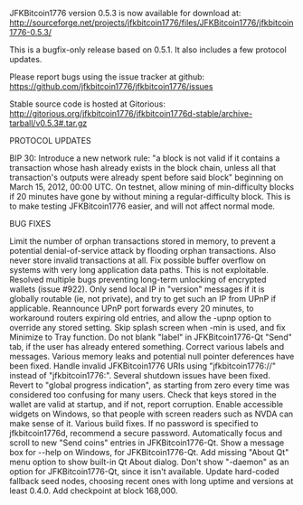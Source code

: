 JFKBitcoin1776 version 0.5.3 is now available for download at:
http://sourceforge.net/projects/jfkbitcoin1776/files/JFKBitcoin1776/jfkbitcoin1776-0.5.3/

This is a bugfix-only release based on 0.5.1.
It also includes a few protocol updates.

Please report bugs using the issue tracker at github:
https://github.com/jfkbitcoin1776/jfkbitcoin1776/issues

Stable source code is hosted at Gitorious:
http://gitorious.org/jfkbitcoin1776/jfkbitcoin1776d-stable/archive-tarball/v0.5.3#.tar.gz

PROTOCOL UPDATES

BIP 30: Introduce a new network rule: "a block is not valid if it contains a transaction whose hash already exists in the block chain, unless all that transaction's outputs were already spent before said block" beginning on March 15, 2012, 00:00 UTC.
On testnet, allow mining of min-difficulty blocks if 20 minutes have gone by without mining a regular-difficulty block. This is to make testing JFKBitcoin1776 easier, and will not affect normal mode.

BUG FIXES

Limit the number of orphan transactions stored in memory, to prevent a potential denial-of-service attack by flooding orphan transactions. Also never store invalid transactions at all.
Fix possible buffer overflow on systems with very long application data paths. This is not exploitable.
Resolved multiple bugs preventing long-term unlocking of encrypted wallets
(issue #922).
Only send local IP in "version" messages if it is globally routable (ie, not private), and try to get such an IP from UPnP if applicable.
Reannounce UPnP port forwards every 20 minutes, to workaround routers expiring old entries, and allow the -upnp option to override any stored setting.
Skip splash screen when -min is used, and fix Minimize to Tray function.
Do not blank "label" in JFKBitcoin1776-Qt "Send" tab, if the user has already entered something.
Correct various labels and messages.
Various memory leaks and potential null pointer deferences have been fixed.
Handle invalid JFKBitcoin1776 URIs using "jfkbitcoin1776://" instead of "jfkbitcoin1776:".
Several shutdown issues have been fixed.
Revert to "global progress indication", as starting from zero every time was considered too confusing for many users.
Check that keys stored in the wallet are valid at startup, and if not, report corruption.
Enable accessible widgets on Windows, so that people with screen readers such as NVDA can make sense of it.
Various build fixes.
If no password is specified to jfkbitcoin1776d, recommend a secure password.
Automatically focus and scroll to new "Send coins" entries in JFKBitcoin1776-Qt.
Show a message box for --help on Windows, for JFKBitcoin1776-Qt.
Add missing "About Qt" menu option to show built-in Qt About dialog.
Don't show "-daemon" as an option for JFKBitcoin1776-Qt, since it isn't available.
Update hard-coded fallback seed nodes, choosing recent ones with long uptime and versions at least 0.4.0.
Add checkpoint at block 168,000.
